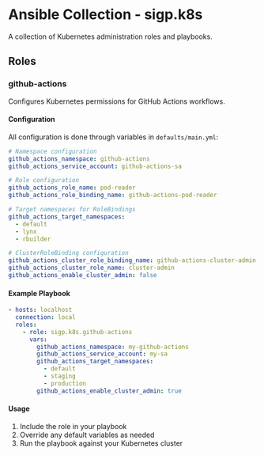 # Ansible Collection - sigp.k8s

A collection of Kubernetes administration roles and playbooks.

## Roles

### github-actions

Configures Kubernetes permissions for GitHub Actions workflows.

#### Configuration

All configuration is done through variables in `defaults/main.yml`:

```yaml
# Namespace configuration
github_actions_namespace: github-actions
github_actions_service_account: github-actions-sa

# Role configuration
github_actions_role_name: pod-reader
github_actions_role_binding_name: github-actions-pod-reader

# Target namespaces for RoleBindings
github_actions_target_namespaces:
  - default
  - lynx
  - rbuilder

# ClusterRoleBinding configuration
github_actions_cluster_role_binding_name: github-actions-cluster-admin
github_actions_cluster_role_name: cluster-admin
github_actions_enable_cluster_admin: false
```

#### Example Playbook

```yaml
- hosts: localhost
  connection: local
  roles:
    - role: sigp.k8s.github-actions
      vars:
        github_actions_namespace: my-github-actions
        github_actions_service_account: my-sa
        github_actions_target_namespaces:
          - default
          - staging
          - production
        github_actions_enable_cluster_admin: true
```

#### Usage

1. Include the role in your playbook
2. Override any default variables as needed
3. Run the playbook against your Kubernetes cluster
